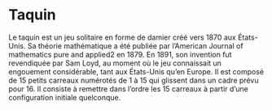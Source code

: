# Taquin

Le taquin est un jeu solitaire en forme de damier créé vers 1870 aux États-Unis. Sa théorie mathématique a été publiée par l’American Journal of mathematics pure and applied2 en 1879. En 1891, son invention fut revendiquée par Sam Loyd, au moment où le jeu connaissait un engouement considérable, tant aux États-Unis qu’en Europe. Il est composé de 15 petits carreaux numérotés de 1 à 15 qui glissent dans un cadre prévu pour 16. Il consiste à remettre dans l’ordre les 15 carreaux à partir d’une configuration initiale quelconque.
